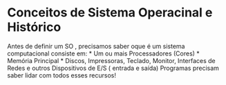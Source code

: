 # Conceitos de Sistema Operacinal e Histórico
 Antes de definir um SO , precisamos saber oque é um sistema computacional
 consiste em:
    *  Um ou mais Processadores (Cores)
    * Memória Principal
    * Discos, Impressoras, Teclado, Monitor, Interfaces de Redes e outros Dispositivos de E/S ( entrada e saída)
Programas precisam saber lidar com todos esses recursos!